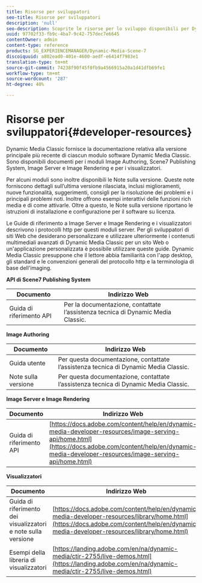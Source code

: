 ```yaml
---
title: Risorse per sviluppatori
seo-title: Risorse per sviluppatori
description: 'null'
seo-description: Scoprite le risorse per lo sviluppo disponibili per Dynamic Media.
uuid: 97702f33-fb9c-4ba7-9c42-757dec7e6645
contentOwner: admin
content-type: reference
products: SG_EXPERIENCEMANAGER/Dynamic-Media-Scene-7
discoiquuid: a802ead0-401e-4600-aedf-e6414f7983e1
translation-type: tm+mt
source-git-commit: 74238f90f45f0fb9a4566915a20a1d41dfb69fe1
workflow-type: tm+mt
source-wordcount: '287'
ht-degree: 40%

---
```



# Risorse per sviluppatori{#developer-resources}

Dynamic Media Classic fornisce la documentazione relativa alla versione principale più recente di ciascun modulo software Dynamic Media Classic. Sono disponibili documenti per i moduli Image Authoring, Scene7 Publishing System, Image Server e Image Rendering e per i visualizzatori.

Per alcuni moduli sono inoltre disponibili le Note sulla versione. Queste note forniscono dettagli sull’ultima versione rilasciata, inclusi miglioramenti, nuove funzionalità, suggerimenti, consigli per la risoluzione dei problemi e i principali problemi noti. Inoltre offrono esempi interattivi delle funzioni rich media e di come attivarle. Oltre a questo, le Note sulla versione riportano le istruzioni di installazione e configurazione per il software su licenza.

Le Guide di riferimento a Image Server e Image Rendering e i visualizzatori descrivono i protocolli http per questi moduli server. Per gli sviluppatori di siti Web che desiderano personalizzare e utilizzare ulteriormente i contenuti multimediali avanzati di Dynamic Media Classic per un sito Web o un&#39;applicazione personalizzata è possibile utilizzare queste guide. Dynamic Media Classic presuppone che il lettore abbia familiarità con l&#39;app desktop, gli standard e le convenzioni generali del protocollo http e la terminologia di base dell&#39;imaging.


**API di Scene7 Publishing System**

| Documento | Indirizzo Web |
|--- |--- |
| Guida di riferimento API | Per la documentazione, contattate l’assistenza tecnica di Dynamic Media Classic. |

**Image Authoring**

| Documento | Indirizzo Web |
|--- |--- |
| Guida utente | Per questa documentazione, contattate l’assistenza tecnica di Dynamic Media Classic. |
| Note sulla versione | Per questa documentazione, contattate l’assistenza tecnica di Dynamic Media Classic. |

**Image Server e Image Rendering**

| Documento | Indirizzo Web |
|--- |--- |
| Guida di riferimento API | [https://docs.adobe.com/content/help/en/dynamic-media-developer-resources/image-serving-api/home.html](https://docs.adobe.com/content/help/en/dynamic-media-developer-resources/image-serving-api/home.html) |

**Visualizzatori**

| Documento | Indirizzo Web |
|--- |--- |
| Guida di riferimento dei visualizzatori e note sulla versione | [https://docs.adobe.com/content/help/en/dynamic-media-developer-resources/library/home.html](https://docs.adobe.com/content/help/en/dynamic-media-developer-resources/library/home.html) |
| Esempi della libreria di visualizzatori | [https://landing.adobe.com/en/na/dynamic-media/ctir-2755/live-demos.html](https://landing.adobe.com/en/na/dynamic-media/ctir-2755/live-demos.html) |


<!-- 

**Web-to-Print**

|Document|Web address|
|--- |--- |
|Reference Guide|[https://www.adobe.com/go/learn_s7_webtoprint_en](https://www.adobe.com/go/learn_s7_webtoprint_en)| 

-->
